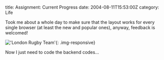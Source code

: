 title: Assignment: Current Progress
date: 2004-08-11T15:53:00Z
category: Life

Took me about a whole day to make sure that the layout works for every single browser (at least the new and popular ones), anyway, feedback is welcomed!

!['London Rugby Team'](http://img.photobucket.com/albums/v95/seh_hui/artwork/lrt_screencap.jpg){: .img-responsive}

Now I just need to code the backend codes…
